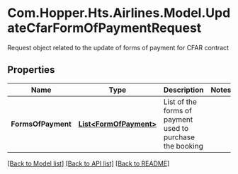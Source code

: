 # Com.Hopper.Hts.Airlines.Model.UpdateCfarFormOfPaymentRequest
Request object related to the update of forms of payment for CFAR contract

## Properties

Name | Type | Description | Notes
------------ | ------------- | ------------- | -------------
**FormsOfPayment** | [**List&lt;FormOfPayment&gt;**](FormOfPayment.md) | List of the forms of payment used to purchase the booking | 

[[Back to Model list]](../README.md#documentation-for-models) [[Back to API list]](../README.md#documentation-for-api-endpoints) [[Back to README]](../README.md)

